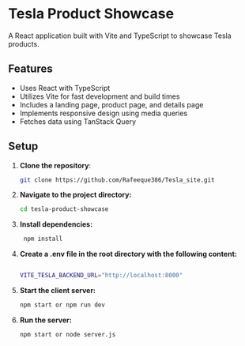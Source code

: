 # Tesla Product Showcase

A React application built with Vite and TypeScript to showcase Tesla products.

## Features

- Uses React with TypeScript
- Utilizes Vite for fast development and build times
- Includes a landing page, product page, and details page
- Implements responsive design using media queries
- Fetches data using TanStack Query

## Setup

1. **Clone the repository**:

   ```bash
   git clone https://github.com/Rafeeque386/Tesla_site.git
   ```

2. **Navigate to the project directory:**

   ```bash
   cd tesla-product-showcase
   ```

3. **Install dependencies:**

   ```bash
    npm install

   ```

4. **Create a .env file in the root directory with the following content:**

   ```bash

   VITE_TESLA_BACKEND_URL="http://localhost:8000"
   ```

5. **Start the client server:**

   ```bash
   npm start or npm run dev
   ```

6. **Run the server:**

   ```bash
   npm start or node server.js
   ```
